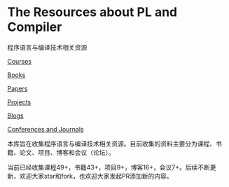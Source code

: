 # The Resources about PL and Compiler

程序语言与编译技术相关资源

[Courses](https://github.com/shining1984/PL-Compiler-Course-Collection/blob/master/Courses.md)

[Books](https://github.com/shining1984/PL-Compiler-Course-Collection/blob/master/Books.md)

[Papers](https://github.com/shining1984/PL-Compiler-Course-Collection/blob/master/Papers.md)

[Projects](https://github.com/shining1984/PL-Compiler-Resource/blob/master/Projects.md)

[Blogs](https://github.com/shining1984/PL-Compiler-Resource/blob/master/Blogs.md)

[Conferences and Journals](https://github.com/shining1984/PL-Compiler-Resource/blob/master/Conferences_Journals.md)


本库旨在收集程序语言与编译技术相关资源。目前收集的资料主要分为课程、书籍、论文、项目、博客和会议（论坛）。

当前已经收集课程49+，书籍43+，项目9+，博客16+，会议7+。后续不断更新，欢迎大家star和fork，也欢迎大家发起PR添加新的内容。